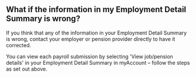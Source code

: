 ##  What if the information in my Employment Detail Summary is wrong?

If you think that any of the information in your Employment Detail Summary is
wrong, contact your employer or pension provider directly to have it
corrected.

You can view each payroll submission by selecting 'View job/pension details'
in your Employment Detail Summary in myAccount – follow the steps as set out
above.
